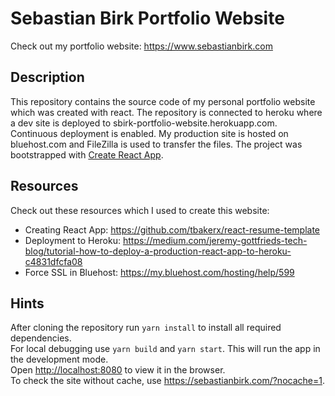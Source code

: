 # Sebastian Birk Portfolio Website

Check out my portfolio website: https://www.sebastianbirk.com

## Description

This repository contains the source code of my personal portfolio website which was created with react. The repository is connected to heroku where a dev site is deployed to sbirk-portfolio-website.herokuapp.com. Continuous deployment is enabled. My production site is hosted on bluehost.com and FileZilla is used to transfer the files. The project was bootstrapped with [Create React App](https://github.com/facebook/create-react-app).

## Resources

Check out these resources which I used to create this website:
- Creating React App: https://github.com/tbakerx/react-resume-template
- Deployment to Heroku: https://medium.com/jeremy-gottfrieds-tech-blog/tutorial-how-to-deploy-a-production-react-app-to-heroku-c4831dfcfa08
- Force SSL in Bluehost: https://my.bluehost.com/hosting/help/599

## Hints

After cloning the repository run `yarn install` to install all required dependencies.</br>
For local debugging use `yarn build` and `yarn start`. This will run the app in the development mode.</br>
Open [http://localhost:8080](http://localhost:8080) to view it in the browser.</br>
To check the site without cache, use https://sebastianbirk.com/?nocache=1.
